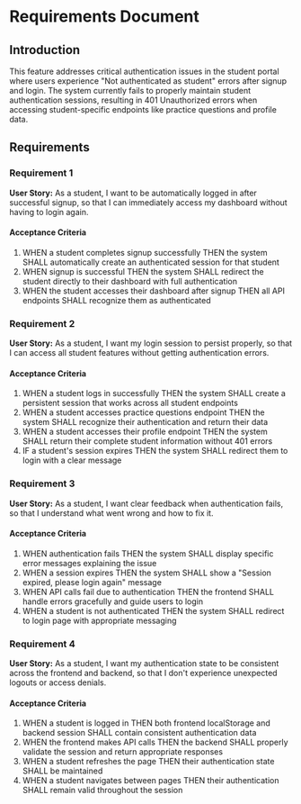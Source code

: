 # Requirements Document

## Introduction

This feature addresses critical authentication issues in the student portal where users experience "Not authenticated as student" errors after signup and login. The system currently fails to properly maintain student authentication sessions, resulting in 401 Unauthorized errors when accessing student-specific endpoints like practice questions and profile data.

## Requirements

### Requirement 1

**User Story:** As a student, I want to be automatically logged in after successful signup, so that I can immediately access my dashboard without having to login again.

#### Acceptance Criteria

1. WHEN a student completes signup successfully THEN the system SHALL automatically create an authenticated session for that student
2. WHEN signup is successful THEN the system SHALL redirect the student directly to their dashboard with full authentication
3. WHEN the student accesses their dashboard after signup THEN all API endpoints SHALL recognize them as authenticated

### Requirement 2

**User Story:** As a student, I want my login session to persist properly, so that I can access all student features without getting authentication errors.

#### Acceptance Criteria

1. WHEN a student logs in successfully THEN the system SHALL create a persistent session that works across all student endpoints
2. WHEN a student accesses practice questions endpoint THEN the system SHALL recognize their authentication and return their data
3. WHEN a student accesses their profile endpoint THEN the system SHALL return their complete student information without 401 errors
4. IF a student's session expires THEN the system SHALL redirect them to login with a clear message

### Requirement 3

**User Story:** As a student, I want clear feedback when authentication fails, so that I understand what went wrong and how to fix it.

#### Acceptance Criteria

1. WHEN authentication fails THEN the system SHALL display specific error messages explaining the issue
2. WHEN a session expires THEN the system SHALL show a "Session expired, please login again" message
3. WHEN API calls fail due to authentication THEN the frontend SHALL handle errors gracefully and guide users to login
4. WHEN a student is not authenticated THEN the system SHALL redirect to login page with appropriate messaging

### Requirement 4

**User Story:** As a student, I want my authentication state to be consistent across the frontend and backend, so that I don't experience unexpected logouts or access denials.

#### Acceptance Criteria

1. WHEN a student is logged in THEN both frontend localStorage and backend session SHALL contain consistent authentication data
2. WHEN the frontend makes API calls THEN the backend SHALL properly validate the session and return appropriate responses
3. WHEN a student refreshes the page THEN their authentication state SHALL be maintained
4. WHEN a student navigates between pages THEN their authentication SHALL remain valid throughout the session